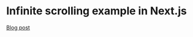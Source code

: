 # Infinite scrolling example in Next.js

[Blog post](https://ellismin.com/2020/05/next-infinite-scroll/)
